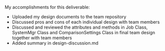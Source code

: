 My accomplishments for this deliverable:
* Uploaded my design documents to the team repository
* Discussed pros and cons of each individual design with team members
* Discussed and reviewed the attributes and methods in Job Class, SystemMgr Class and ComparisonSettings Class in final team design together with team members
* Added summary in design-discussion.md

